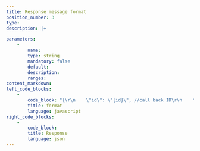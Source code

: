 ```yaml
---
title: Response message format
position_number: 3
type:
description: |+

parameters:
    -
        name:
        type: string
        mandatory: false
        default:
        description:
        ranges:
content_markdown:
left_code_blocks:
    -
        code_block: "{\r\n    \"id\": \"{id}\", //call back ID\r\n    \"code\": 1,     //result 0=success;1=fail;2=listenKey invalid\r\n    \"msg\": \"\"\r\n}"
        title: format
        language: javascript
right_code_blocks:
    -
        code_block:
        title: Response
        language: json
---
```

